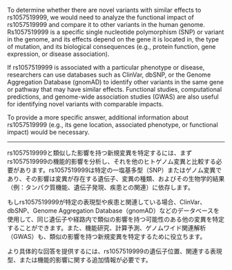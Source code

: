To determine whether there are novel variants with similar effects to rs1057519999, we would need to analyze the functional impact of rs1057519999 and compare it to other variants in the human genome. Rs1057519999 is a specific single nucleotide polymorphism (SNP) or variant in the genome, and its effects depend on the gene it is located in, the type of mutation, and its biological consequences (e.g., protein function, gene expression, or disease association).

If rs1057519999 is associated with a particular phenotype or disease, researchers can use databases such as ClinVar, dbSNP, or the Genome Aggregation Database (gnomAD) to identify other variants in the same gene or pathway that may have similar effects. Functional studies, computational predictions, and genome-wide association studies (GWAS) are also useful for identifying novel variants with comparable impacts.

To provide a more specific answer, additional information about rs1057519999 (e.g., its gene location, associated phenotype, or functional impact) would be necessary.

---

rs1057519999と類似した影響を持つ新規変異を特定するには、まずrs1057519999の機能的影響を分析し、それを他のヒトゲノム変異と比較する必要があります。rs1057519999は特定の一塩基多型（SNP）またはゲノム変異であり、その影響は変異が存在する遺伝子、変異の種類、およびその生物学的結果（例：タンパク質機能、遺伝子発現、疾患との関連）に依存します。

もしrs1057519999が特定の表現型や疾患と関連している場合、ClinVar、dbSNP、Genome Aggregation Database（gnomAD）などのデータベースを使用して、同じ遺伝子や経路内で類似の影響を持つ可能性のある他の変異を特定することができます。また、機能研究、計算予測、ゲノムワイド関連解析（GWAS）も、類似の影響を持つ新規変異を特定するために役立ちます。

より具体的な回答を提供するには、rs1057519999の遺伝子位置、関連する表現型、または機能的影響に関する追加情報が必要です。